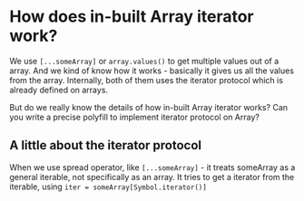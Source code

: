 # How does in-built Array iterator work?

We use `[...someArray]` or `array.values()` to get multiple values out of a array.  And we kind of know how it works - basically it gives us all the values from the array.  Internally, both of them uses the iterator protocol which is already defined on arrays.

But do we really know the details of how in-built Array iterator works? Can you write a precise polyfill to implement iterator protocol on Array?

## A little about the iterator protocol

When we use spread operator, like `[...someArray]` - it treats someArray as a general iterable, not specifically as an array. It tries to get a iterator from the iterable, using `iter = someArray[Symbol.iterator()]`
<!--stackedit_data:
eyJoaXN0b3J5IjpbMTQzODE1NjUxNywtMTc5NDY1NDMwNCwxMD
M2MDk3MTA0LC00Mzk5OTc4NTldfQ==
-->